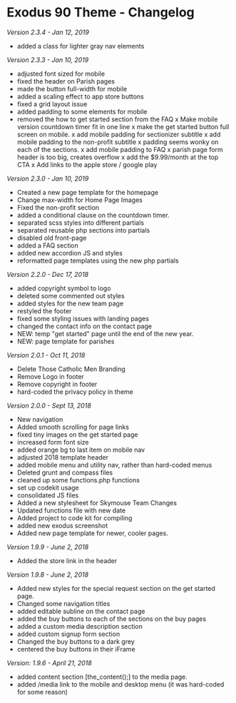 # Exodus 90 Theme - Changelog

*Version 2.3.4 - Jan 12, 2019*

- added a class for lighter gray nav elements

*Version 2.3.3 - Jan 10, 2019*

- adjusted font sized for mobile
- fixed the header on Parish pages
- made the button full-width for mobile
- added a scaling effect to app store buttons
- fixed a grid layout issue
- added padding to some elements for mobile
- removed the how to get started section from the FAQ
x Make mobile version countdown timer fit in one line
x make the get started button full screen on mobile.
x add mobile padding for sectionizer subtitle
x add mobile padding to the non-profit subtitle
x padding seems wonky on each of the sections.
x add mobile padding to FAQ
x parish page form header is too big, creates overflow
x add the $9.99/month at the top CTA
x Add links to the apple store / google play

*Version 2.3.0 - Jan 10, 2019*

- Created a new page template for the homepage
- Change max-width for Home Page Images
- Fixed the non-profit section
- added a conditional clause on the countdown timer.
- separated scss styles into different partials
- separated reusable php sections into partials
- disabled old front-page
- added a FAQ section
- added new accordion JS and styles
- reformatted page templates using the new php partials

*Version 2.2.0 - Dec 17, 2018*

- added copyright symbol to logo
- deleted some commented out styles
- added styles for the new team page
- restyled the footer
- fixed some styling issues with landing pages
- changed the contact info on the contact page
- NEW: temp "get started" page until the end of the new year.
- NEW: page template for parishes

*Version 2.0.1 - Oct 11, 2018*

- Delete Those Catholic Men Branding
- Remove Logo in footer
- Remove copyright in footer
- hard-coded the privacy policy in theme

*Version 2.0.0 - Sept 13, 2018*

- New navigation
- Added smooth scrolling for page links
- fixed tiny images on the get started page
- increased form font size
- added orange bg to last item on mobile nav
- adjusted 2018 template header
- added mobile menu and utility nav, rather than hard-coded menus
- Deleted grunt and compass files
- cleaned up some functions.php functions
- set up codekit usage
- consolidated JS files
- Added a new stylesheet for Skymouse Team Changes
- Updated functions file with new date
- Added project to code kit for compiling
- added new exodus screenshot
- Added new page template for newer, cooler pages.

*Version 1.9.9 - June 2, 2018*

- Added the store link in the header

*Version 1.9.8 - June 2, 2018*

- Added new styles for the special request section on the get started page.
- Changed some navigation titles
- added editable subline on the contact page
- added the buy buttons to each of the sections on the buy pages
- added a custom media description section
- added  custom signup form section
- Changed the buy buttons to a dark grey
- centered the buy buttons in their iFrame

*Version: 1.9.6 - April 21, 2018*

- added content section [the_content();] to the media page.
- added /media link to the mobile and desktop menu (it was hard-coded for some reason)